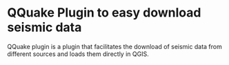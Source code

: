 # QQuake Plugin to easy download seismic data

QQuake plugin is a plugin that facilitates the download of seismic data from
different sources and loads them directly in QGIS.
